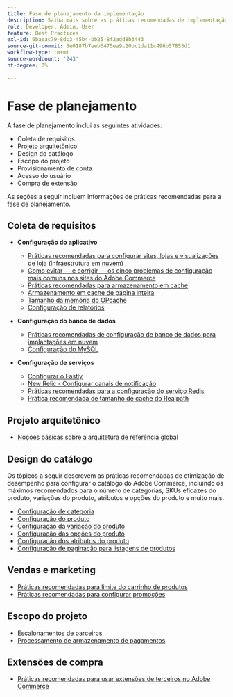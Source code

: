 ```yaml
---
title: Fase de planejamento da implementação
description: Saiba mais sobre as práticas recomendadas de implementação para a fase de planejamento de projetos do Adobe Commerce.
role: Developer, Admin, User
feature: Best Practices
exl-id: 6baeac79-8dc3-45b4-bb25-8f2add8b3443
source-git-commit: 3e0187b7eeb6475ea9c20bc1da11c496b57853d1
workflow-type: tm+mt
source-wordcount: '243'
ht-degree: 0%

---
```


# Fase de planejamento

A fase de planejamento inclui as seguintes atividades:

- Coleta de requisitos
- Projeto arquitetônico
- Design do catálogo
- Escopo do projeto
- Provisionamento de conta
- Acesso do usuário
- Compra de extensão

As seções a seguir incluem informações de práticas recomendadas para a fase de planejamento.

## Coleta de requisitos

- **Configuração do aplicativo**
   - [Práticas recomendadas para configurar sites, lojas e visualizações de loja (infraestrutura em nuvem)](sites-stores-store-views.md)
   - [Como evitar — e corrigir — os cinco problemas de configuração mais comuns nos sites do Adobe Commerce](https://business.adobe.com/blog/how-to/usual-suspects-five-configuration-fixes-maximize-your-peak-sales)
   - [Práticas recomendadas para armazenamento em cache](https://docs.magento.com/user-guide/system/cache-management.html#best-practices-for-caching)
   - [Armazenamento em cache de página inteira](https://developer.adobe.com/commerce/php/development/cache/page/public-content/)
   - [Tamanho da memória do OPcache](opcache-memory-size.md)
   - [Configuração de relatórios](reporting-configuration.md)

- **Configuração do banco de dados**
   - [Práticas recomendadas de configuração de banco de dados para implantações em nuvem&#x200B;](database-on-cloud.md)
   - [Configuração do MySQL&#x200B;](mysql-configuration.md)

- **Configuração de serviços**
   - [Configurar o Fastly](https://devdocs.magento.com/cloud/cdn/configure-fastly.html)
   - [New Relic - Configurar canais de notificação](https://devdocs.magento.com/cloud/project/new-relic.html#configure-notification-channels)
   - [Práticas recomendadas para a configuração do serviço Redis&#x200B;](redis-service-configuration.md)
   - [Prática recomendada de tamanho de cache do Realpath](realpath-cache-size.md)

## **Projeto arquitetônico**

<!--Asset not yet integrated
- [GRA Architecture examples](https://wiki.corp.adobe.com/x/kD4ykw)
-->
- [Noções básicas sobre a arquitetura de referência global](../../../implementation-playbook/architecture/global-reference.md)

## **Design do catálogo**

Os tópicos a seguir descrevem as práticas recomendadas de otimização de desempenho para configurar o catálogo do Adobe Commerce, incluindo os máximos recomendados para o número de categorias, SKUs eficazes do produto, variações do produto, atributos e opções do produto e muito mais.

- [Configuração de categoria](catalog-management.md#category-limits)
- [Configuração do produto&#x200B;](catalog-management.md#product-sku-limits)
- [Configuração da variação do produto](catalog-management.md#product-variations)
- [Configuração das opções do produto](catalog-management.md#product-options)
- [Configuração dos atributos do produto&#x200B;](catalog-management.md#product-attributes)
- [Configuração de paginação para listagens de produtos](catalog-management.md#product-listing-pagination)

## **Vendas e marketing**

- [Práticas recomendadas para limite do carrinho de produtos](catalog-management.md#cart-limits)
- [Práticas recomendadas para configurar promoções](catalog-management.md#promotions)

## **Escopo do projeto**

- [Escalonamentos de parceiros](partner-escalation.md)
- [Processamento de armazenamento de pagamentos](payment-processing-storage.md)

## **Extensões de compra**

- [Práticas recomendadas para usar extensões de terceiros no Adobe Commerce](extensions.md)

